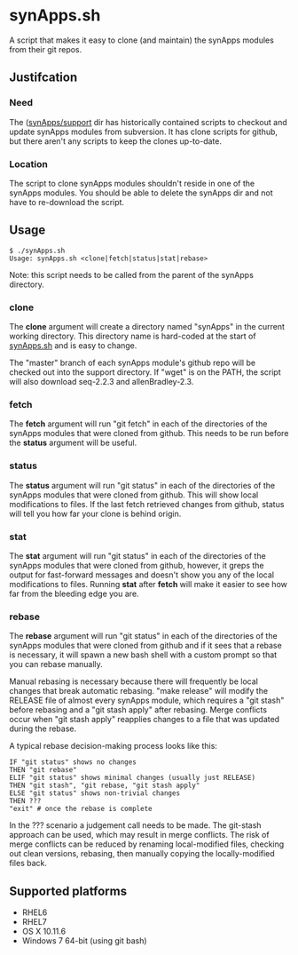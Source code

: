 # synApps.sh
A script that makes it easy to clone (and maintain) the synApps modules from their git repos.

## Justifcation

### Need

The ([synApps/support](https://github.com/EPICS-synApps/support) dir has historically contained scripts to checkout and update synApps modules from subversion.  It has clone scripts for github, but there aren't any scripts to keep the clones up-to-date. 

### Location

The script to clone synApps modules shouldn't reside in one of the synApps modules.  You should be able to delete the synApps dir and not have to re-download the script.

## Usage
```
$ ./synApps.sh 
Usage: synApps.sh <clone|fetch|status|stat|rebase>
```
Note: this script needs to be called from the parent of the synApps directory.

### clone
The **clone** argument will create a directory named "synApps" in the current working directory.  This directory name is hard-coded at the start of [synApps.sh](synApps.sh) and is easy to change.

The "master" branch of each synApps module's github repo will be checked out into the support directory.  If "wget" is on the PATH, the script will also download seq-2.2.3 and allenBradley-2.3.

### fetch
The **fetch** argument will run "git fetch" in each of the directories of the synApps modules that were cloned from github.  This needs to be run before the **status** argument will be useful.

### status
The **status** argument will run "git status" in each of the directories of the synApps modules that were cloned from github.  This will show local modifications to files.  If the last fetch retrieved changes from github, status will tell you how far your clone is behind origin.

### stat
The **stat** argument will run "git status" in each of the directories of the synApps modules that were cloned from github, however, it greps the output for fast-forward messages and doesn't show you any of the local modifications to files.  Running **stat** after **fetch** will make it easier to see how far from the bleeding edge you are.

### rebase
The **rebase** argument will run "git status" in each of the directories of the synApps modules that were cloned from github and if it sees that a rebase is necessary, it will spawn a new bash shell with a custom prompt so that you can rebase manually.  

Manual rebasing is necessary because there will frequently be local changes that break automatic rebasing. "make release" will modify the RELEASE file of almost every synApps module, which requires a "git stash" before rebasing and a "git stash apply" after rebasing.  Merge conflicts occur when "git stash apply" reapplies changes to a file that was updated during the rebase. 

A typical rebase decision-making process looks like this:
```
IF "git status" shows no changes
THEN "git rebase"
ELIF "git status" shows minimal changes (usually just RELEASE)
THEN "git stash", "git rebase, "git stash apply"
ELSE "git status" shows non-trivial changes
THEN ???
"exit" # once the rebase is complete
```
In the ??? scenario a judgement call needs to be made.  The git-stash approach can be used, which may result in merge conflicts.  The risk of merge conflicts can be reduced by renaming local-modified files, checking out clean versions, rebasing, then manually copying the locally-modified files back.

## Supported platforms
* RHEL6
* RHEL7
* OS X 10.11.6
* Windows 7 64-bit (using git bash)
